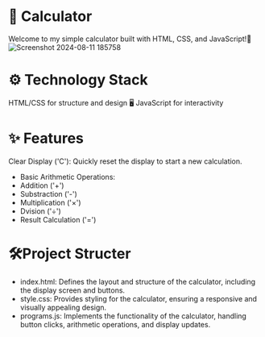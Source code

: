 # 🧮 Calculator
Welcome to my simple calculator built with HTML, CSS, and JavaScript!🎉
![Screenshot 2024-08-11 185758](https://github.com/user-attachments/assets/f50178bb-8c00-4112-93dd-6c470a22f6ec)

# ⚙️ Technology Stack
HTML/CSS for structure and design 🖥️
JavaScript for interactivity 

# ✨ Features
Clear Display ('C'): Quickly reset the display to start a new calculation.
- Basic Arithmetic Operations:
- Addition ('+')
- Substraction ('-')
- Multiplication ('×')
- Dvision ('÷')
- Result Calculation ('=')

# 🛠️Project Structer 
- index.html:  Defines the layout and structure of the calculator, including the display screen and buttons.
- style.css: Provides styling for the calculator, ensuring a responsive and visually appealing design.
- programs.js: Implements the functionality of the calculator, handling button clicks, arithmetic operations, and display updates.





